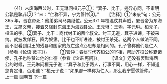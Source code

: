 　　（41）未废海西公时，王无琳问桓元子①：“箕子、比于，迹异心同，不审明公孰是孰非②？”曰：“仁称不异，宁为管仲③。”
　　【注释】①“未废”句：公元365 年，晋哀帝死：他弟弟司马奕继位。公元371 年桓温仗其声威，废晋帝为东海王，立简文帝，接着又降封东海王为海西县公。王元琳：王殉，字元琳。桓元子，桓温的字。②箕子、比干：商代纣王的两个叔父。纣王无道，箕子进谏，不被采纳。就披发佯狂，降为奴隶。比干也不断进谏，被纣王杀死。这两个人做法不同。而不忍看到纣王的残暴和国家的危亡这点心思却是相同的。孔子曾称他们是仁人（参看《论语·微子》）。
　　③管仲：春秋时代齐桓公的宰相，帮助齐桓公称霸诸侯，孔子也称赞过他的仁德（参看《论语·宪问》）。
　　【译文】还没有罢黜海西公的时候，王元琳问桓元子说：“箕子和比于两人，行事不同，用心一样，不知道您肯定谁、否走谁？”桓元子说：“如果都一样称为仁人，那么我宁愿做管仲。”
<br>[上一篇](09_40) [回卷首](09_00) [下一篇](09_42)
